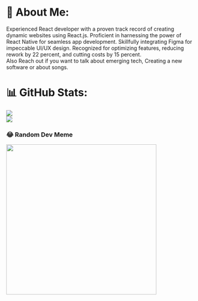 # 💫 About Me:
Experienced React developer with a proven track record of creating dynamic websites using React.js. Proficient in harnessing the power of React Native for seamless app development. Skillfully integrating Figma for impeccable UI/UX design. Recognized for optimizing features, reducing rework by 22 percent, and cutting costs by 15 percent.<br>Also Reach out if you want to talk about emerging tech, Creating a new software or about songs.

# 📊 GitHub Stats:
![](https://github-readme-streak-stats.herokuapp.com/?user=jackyzha0&theme=dark&hide_border=false)<br/>
![](https://github-readme-stats.vercel.app/api/top-langs/?username=jackyzha0&theme=dark&hide_border=false&include_all_commits=false&count_private=false&layout=compact)

### 😂 Random Dev Meme
<img src='https://randommeme-five.vercel.app/' style="height: 400px;"/>



